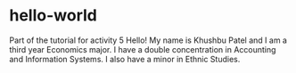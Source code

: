 # hello-world
Part of the tutorial for activity 5
Hello! My name is Khushbu Patel and I am a third year Economics major.
I have a double concentration in Accounting and Information Systems.
I also have a minor in Ethnic Studies.
